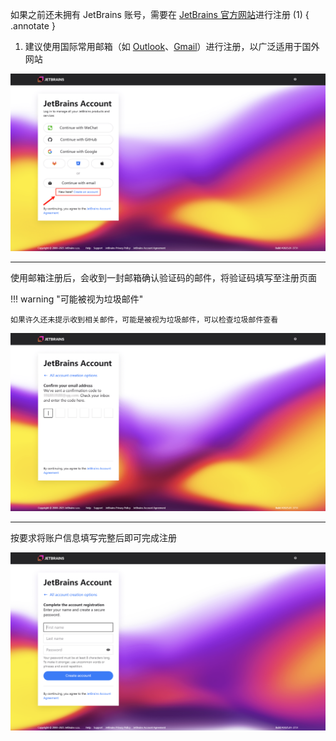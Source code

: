 如果之前还未拥有 JetBrains 账号，需要在 [JetBrains 官方网站](https://account.jetbrains.com/login)进行注册 (1)
{ .annotate }

1. 建议使用国际常用邮箱（如 [Outlook](https://outlook.live.com)、[Gmail](https://mail.google.com)）进行注册，以广泛适用于国外网站

![](../../assets/images/jetbrains-educational-license/register-account-1.png)

---

使用邮箱注册后，会收到一封邮箱确认验证码的邮件，将验证码填写至注册页面

!!! warning "可能被视为垃圾邮件"

    如果许久还未提示收到相关邮件，可能是被视为垃圾邮件，可以检查垃圾邮件查看

![](../../assets/images/jetbrains-educational-license/register-account-2.png)

---

按要求将账户信息填写完整后即可完成注册

![](../../assets/images/jetbrains-educational-license/register-account-3.png)
